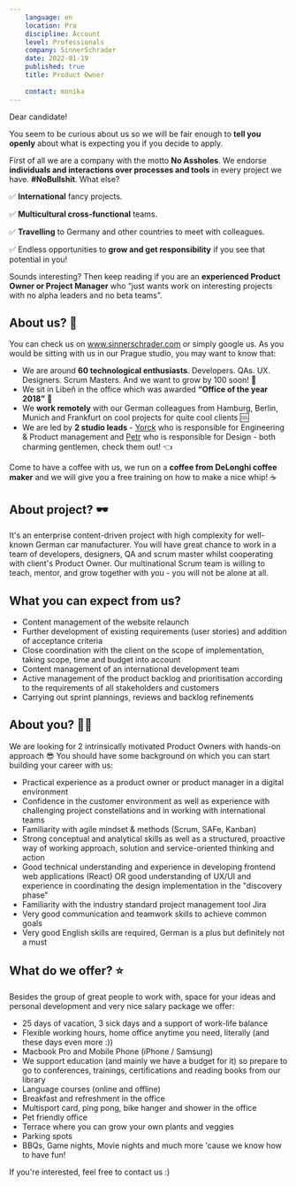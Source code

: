 ```yaml
---
    language: en
    location: Pra
    discipline: Account
    level: Professionals
    company: SinnerSchrader
    date: 2022-01-19
    published: true
    title: Product Owner
     
    contact: monika
---
```


Dear candidate!

You seem to be curious about us so we will be fair enough to **tell you openly** about what is expecting you if you decide to apply.

First of all we are a company with the motto **No Assholes**. We endorse **individuals and interactions over processes and tools** in every project we have. **#NoBullshit**. What else?

✅ **International** fancy projects.

✅ **Multicultural cross-functional** teams.

✅ **Travelling** to Germany and other countries to meet with colleagues.

✅ Endless opportunities to **grow and get responsibility** if you see that potential in you!

Sounds interesting? Then keep reading if you are an **experienced Product Owner or Project Manager** who “just wants work on interesting projects with no alpha leaders and no beta teams”.

## About us? 🚀

You can check us on www.sinnerschrader.com or simply google us. 
As you would be sitting with us in our Prague studio, you may want to know that:

-	We are around **60 technological enthusiasts**. Developers. QAs. UX. Designers. Scrum Masters. And we want to grow by 100 soon! 🎉
-	We sit in Libeň in the office which was awarded **“Office of the year 2018”** 🥇
-	We **work remotely** with our German colleagues from Hamburg, Berlin, Munich and Frankfurt on cool projects for quite cool clients 🆒
- We are led by **2 studio leads** - [Yorck](https://www.linkedin.com/in/yorck-burneleit/) who is responsible for Engineering & Product management and [Petr](https://www.linkedin.com/in/petrparkanjanda/) who is responsible for Design - both charming gentlemen, check them out! 👈

Come to have a coffee with us, we run on a **coffee from DeLonghi coffee maker** and we will give you a free training on how to make a nice whip! ☕

## About project? 🕶️

It's an enterprise content-driven project with high complexity for well-known German car manufacturer. You will have great chance to work in a team of developers, designers, QA and scrum master whilst cooperating with client's Product Owner. Our multinational Scrum team is willing to teach, mentor, and grow together with you - you will not be alone at all.

## What you can expect from us?

-	Content management of the website relaunch
-	Further development of existing requirements (user stories) and addition of acceptance criteria
-	Close coordination with the client on the scope of implementation, taking scope, time and budget into account
-	Content management of an international development team
-	Active management of the product backlog and prioritisation according to the requirements of all stakeholders and customers
-	Carrying out sprint plannings, reviews and backlog refinements

## About you? 🧑‍🚀

We are looking for 2 intrinsically motivated Product Owners with hands-on approach 😎 
You should have some background on which you can start building your career with us:

-	Practical experience as a product owner or product manager in a digital environment
-	Confidence in the customer environment as well as experience with challenging project constellations and in working with international teams
-	Familiarity with agile mindset & methods (Scrum, SAFe, Kanban)
- Strong conceptual and analytical skills as well as a structured, proactive way of working approach, solution and service-oriented thinking and action
- Good technical understanding and experience in developing frontend web applications (React) OR good understanding of UX/UI and experience in coordinating the design implementation in the "discovery phase"
- Familiarity with the industry standard project management tool Jira
- Very good communication and teamwork skills to achieve common goals
-	Very good English skills are required, German is a plus but definitely not a must 

## What do we offer? ⭐

Besides the group of great people to work with, space for your ideas and personal development and very nice salary package we offer:

- 25 days of vacation, 3 sick days and a support of work-life balance
- Flexible working hours, home office anytime you need, literally (and these days even more :))
- Macbook Pro and Mobile Phone (iPhone / Samsung)
- We support education (and mainly we have a budget for it) so prepare to go to conferences, trainings, certifications and reading books from our library
- Language courses (online and offline)
- Breakfast and refreshment in the office
- Multisport card, ping pong, bike hanger and shower in the office
- Pet friendly office
- Terrace where you can grow your own plants and veggies
- Parking spots
- BBQs, Game nights, Movie nights and much more 'cause we know how to have fun!

If you're interested, feel free to contact us :)
